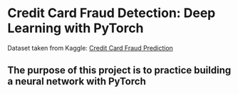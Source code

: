 # Credit Card Fraud Detection: Deep Learning with PyTorch

Dataset taken from Kaggle:
[Credit Card Fraud Prediction](https://www.kaggle.com/datasets/kelvinkelue/credit-card-fraud-prediction)

## The purpose of this project is to practice building a neural network with PyTorch

